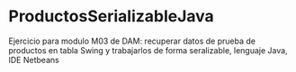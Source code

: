 # ProductosSerializableJava
Ejercicio para modulo M03 de DAM: recuperar datos de prueba de productos en tabla Swing y trabajarlos de forma seralizable, lenguaje Java, IDE Netbeans

